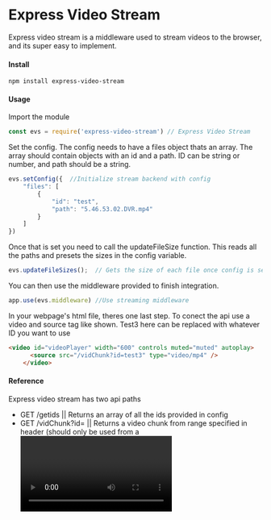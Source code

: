 # Express Video Stream
Express video stream is a middleware used to stream videos to the browser, and its super easy to implement.
#### Install
`npm install express-video-stream`
#### Usage
Import the module
```javascript
const evs = require('express-video-stream') // Express Video Stream
```
Set the config. The config needs to have a files object thats an array. The array should contain objects with an id and a path. ID can be string or number, and path should be a string.
```javascript
evs.setConfig({  //Initialize stream backend with config
    "files": [
        {
            "id": "test",
            "path": "5.46.53.02.DVR.mp4"
        }
    ]
})
```

Once that is set you need to call the updateFileSize function. This reads all the paths and presets the sizes in the config variable.
```javascript
evs.updateFileSizes();  // Gets the size of each file once config is set
```
You can then use the middleware provided to finish integration.
```javascript
app.use(evs.middleware) //Use streaming middleware
```

In your webpage's html file, theres one last step. To conect the api use a video and source tag like shown. Test3 here can be replaced with whatever ID you want to use
```html
<video id="videoPlayer" width="600" controls muted="muted" autoplay>
      <source src="/vidChunk?id=test3" type="video/mp4" />
    </video>
```
#### Reference
Express video stream has two api paths
* GET /getids || Returns an array of all the ids provided in config
* GET /vidChunk?id=<ID> || Returns a video chunk from range specified in header (should only be used from a <video> tag)
